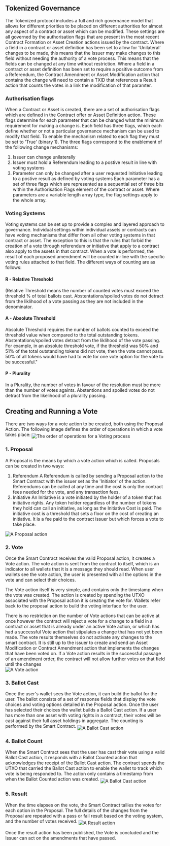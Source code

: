 ## Tokenized Governance
The Tokenized protocol includes a full and rich governance model that allows for different priorities to be placed on different authorities for almost any aspect of a contract or asset which can be modified. These settings are all governed by the authorisation flags that are present in the most recent Contract Formation or Asset Creation actions issued by the contract.
Where a field in a contract or asset definition has been set to allow for 'Unilateral' changes to be made, this means that the Issuer may make changes to this field without needing the authority of a vote process. This means that the fields can be changed at any time without restriction.
Where a field in a contract or asset definition has been set to require a positive outcome from a Referendum, the Contract Amendment or Asset Modification action that contains the change will need to contain a TXID that references a Result action that counts the votes in a link the modification of that paramter. 

### Authorisation flags
When a Contract or Asset is created, there are a set of authorisation flags which are defined in the Contract offer or Asset Definition action. These flags determine for each parameter that can be changed what the minimum requirement for making a change is. Each field has three flags, which each define whether or not a particular governance mechanism can be used to modify that field. To enable the mechanism related to each flag they must be set to 'True' (binary 1). The three flags correspond to the enablement of the following change mechanisms:
1. Issuer can change unilaterally
2. Issuer must hold a Referendum leading to a postive result in line with voting systems
3. Parameter can only be changed after a user requested Initiative leading to a postive result as defined by voting systems
Each parameter has a set of three flags which are represented as a sequential set of three bits within the Authorisation Flags element of the contract or asset. Where parameters are a variable length array type, the flag settings apply to the whole array.

### Voting Systems
Voting systems can be set up to provide a complex and layered approach to governance. Individual settings within individual assets or contracts can have voting mechanisms that differ from all other voting systems in that contract or asset. The exception to this is that the rules that forbid the creation of a vote through referendum or initiative that apply to a contract also apply to the assets in that contract.
When a vote is performed, the result of each proposed amendment will be counted in-line with the specific voting rules attached to that field. The different ways of counting are as follows:
#### R - Relative Threshold
(Relative Threshold means the number of counted votes must exceed the threshold % of total ballots cast. Abstentations/spoiled votes do not detract from the liklihood of a vote passing as they are not included in the denominator.  
#### A - Absolute Threshold
Absolute Threshold requires the number of ballots counted to exceed the threshold value when compared to the total outstanding tokens. Abstentations/spoiled votes detract from the liklihood of the vote passing.  For example, in an absolute threshold vote, if the threshold was 50% and 51% of the total outstanding tokens did not vote, then the vote cannot pass.  50% of all tokens would have had to vote for one vote option for the vote to be successful."
#### P - Plurality
In a Plurality, the number of votes in favour of the resolution must be more than the number of votes againts. Abstentions and spoiled votes do not detract from the likelihood of a plurality passing.

## Creating and Running a Vote
There are two ways for a vote action to be created, both using the Proposal Action. 
The following image defines the order of operations in which a vote takes place:
<img src="https://raw.githubusercontent.com/tokenized/docs/master/images/vote-order-of-operations.svg?sanitize=true" alt="The order of operations for a Voting process" align="middle">
### 1. Proposal
A Proposal is the means by which a vote action which is called. Proposals can be created in two ways: 

1. Referendum
A Referendum is called by sending a Proposal action to the Smart Contract with the issuer set as the 'Initiator' of the action. Referendums can be called at any time and the cost is only the contract fees needed for the vote, and any transaction fees.
2. Initiative
An Initiative is a vote initiated by the holder of a token that has initiative rights. Any token holder regardless of the number of tokens they hold can call an initiative, as long as the Initiative Cost is paid. The initiative cost is a threshold that sets a floor on the cost of creating an initiative. It is a fee paid to the contract issuer but which forces a vote to take place.
<img src="https://raw.githubusercontent.com/tokenized/docs/master/images/proposal-action.svg?sanitize=true" alt="A Proposal action" align="middle">

### 2. Vote
Once the Smart Contract receives the valid Proposal action, it creates a Vote action. The vote action is sent from the contract to itself, which is an indicator to all wallets that it is a message they should read. When user wallets see the vote action, the user is presented with all the options in the vote and can select their choices.

The Vote action itself is very simple, and contains only the timestamp when the vote was created. The action is created by spending the UTXO associated with the Proposal action it is creating the vote for. Wallets refer back to the proposal action to build the voting interface for the user.

There is no restriction on the number of Vote actions that can be active at once however the contract will reject a vote for a change to a field in a contract or asset that is already under an active Vote action, or which has had a successful Vote action that stipulates a change that has not yet been made. The vote results themselves do not activate any changes to the smart contract. It is still up to the issuer to create and send an Asset Modification or Contract Amendment action that implements the changes that have been voted on. If a Vote action results in the successful passage of an amendment order, the contract will not allow further votes on that field until the changes  
<img src="https://raw.githubusercontent.com/tokenized/docs/master/images/vote-action.svg?sanitize=true" alt="A Vote action" align="middle">

### 3. Ballot Cast
Once the user's wallet sees the Vote action, it can build the ballot for the user. The ballot consists of a set of response fields that display the vote choices and voting options detailed in the Proposal action. Once the user has selected their choices the wallet builds a Ballot Cast action. If a user has more than one asset with voting rights in a contract, their votes will be cast against their full asset holdings in aggregate. The counting is performed by the Smart Contract. 
<img src="https://raw.githubusercontent.com/tokenized/docs/master/images/ballot-cast-action.svg?sanitize=true" alt="A Ballot Cast action" align="middle">

### 4. Ballot Count
When the Smart Contract sees that the user has cast their vote using a valid Ballot Cast action, it responds with a Ballot Counted action that acknowledges the receipt of the Ballot Cast action. The contract spends the UTXO that carried the Ballot Cast action to enable the wallet to track which vote is being responded to. The action only contains a timestamp from when the Ballot Counted action was created.
<img src="https://raw.githubusercontent.com/tokenized/docs/master/images/ballot-cast-action.svg?sanitize=true" alt="A Ballot Cast action" align="middle">

### 5. Result
When the time elapses on the vote, the Smart Contract tallies the votes for each option in the Proposal. The full details of the changes from the Proposal are repeated with a pass or fail result based on the voting system, and the number of votes received.
<img src="https://raw.githubusercontent.com/tokenized/docs/master/images/result-action.svg?sanitize=true" alt="A Result action" align="middle">

Once the result action has been published, the Vote is concluded and the Issuer can act on the amendments that have passed.
